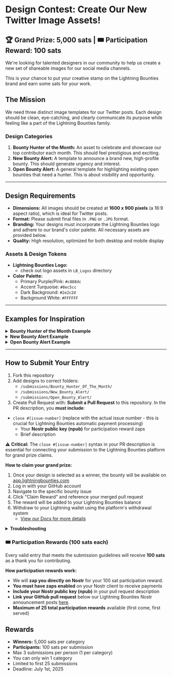 # Design Contest: Create Our New Twitter Image Assets!
 
## 🏆 Grand Prize: 5,000 sats | 🎟️ Participation Reward: 100 sats

We're looking for talented designers in our community to help us create a new set of shareable images for our social media channels.

This is your chance to put your creative stamp on the Lightning Bounties brand and earn some sats for your work.

## The Mission

We need three distinct image templates for our Twitter posts. Each design should be clean, eye-catching, and clearly communicate its purpose while feeling like a part of the Lightning Bounties family.

### Design Categories
1.  **Bounty Hunter of the Month:** An asset to celebrate and showcase our top contributor each month. This should feel prestigious and exciting.
2.  **New Bounty Alert:** A template to announce a brand new, high-profile bounty. This should generate urgency and interest.
3.  **Open Bounty Alert:** A general template for highlighting existing open bounties that need a hunter. This is about visibility and opportunity.

---

## Design Requirements

*   **Dimensions:** All images should be created at **1600 x 900 pixels** (a 16:9 aspect ratio), which is ideal for Twitter posts.
*   **Format:** Please submit final files in `.PNG` or `.JPG` format.
*   **Branding:** Your designs must incorporate the Lightning Bounties logo and adhere to our brand's color palette. All necessary assets are provided below.
*   **Quality:** High resolution, optimized for both desktop and mobile display

### Assets & Design Tokens

*   **Lightning Bounties Logo:**
    *   check out logo assets in `LB_Logos` directory
*   **Color Palette:**
    *   Primary Purple/Pink: `#c888dc`
    *   Accent Turquoise: `#8ec5cc`
    *   Dark Background: `#2e2c2d`
    *   Background White: `#FFFFFF`

---

## Examples for Inspiration
<details>
<summary><b>Bounty Hunter of the Month Example</b></summary>

![Bounty Hunter Example](https://github.com/octoberjackie/Design-Contest-Create-Our-New-Twitter-Image-Assets-/blob/main/Developer_of_the_Month_old.jpg?raw=true)

</details>

<details>
<summary><b>New Bounty Alert Example</b></summary>

![New Bounty Alert Example](https://github.com/octoberjackie/Design-Contest-Create-Our-New-Twitter-Image-Assets-/blob/main/New_Bounty_Old.png?raw=true)

</details>

<details>
<summary><b>Open Bounty Alert Example</b></summary>

![Open Bounty Alert Example](https://raw.githubusercontent.com/octoberjackie/Design-Contest-Create-Our-New-Twitter-Image-Assets-/refs/heads/main/OPEN_BOUNTY_ALERT.png)

</details>

---
## How to Submit Your Entry

1. Fork this repository
2. Add designs to correct folders:
   * `/submissions/Bounty_Hunter_Of_The_Month/`
   * `/submissions/New_Bounty_Alert/`
   * `/submissions/Open_Bounty_Alert/`
3. Create Pull Request with:
   **Submit a Pull Request** to this repository. In the PR description, you **must include**:
- `close #[issue-number]` (replace with the actual issue number - this is crucial for Lightning Bounties automatic payment processing)
   * Your **Nostr public key (npub)** for participation reward zaps
   * Brief description

⚠️ **Critical:** The `close #[issue-number]` syntax in your PR description is essential for connecting your submission to the Lightning Bounties platform for grand prize claims.

**How to claim your grand prize:**
1. Once your design is selected as a winner, the bounty will be available on [app.lightningbounties.com](https://app.lightningbounties.com)
2. Log in with your GitHub account
3. Navigate to the specific bounty issue
4. Click "Claim Reward" and reference your merged pull request
5. The reward will be added to your Lightning Bounties balance
6. Withdraw to your Lightning wallet using the platform's withdrawal system
   - [View our Docs for more details](https://docs.lightningbounties.com/docs/getting-started/solving-a-bounty/working-on-the-bounty)

<details>
<summary><b>Troubleshooting</b></summary>
## Troubleshooting

If you forgot to add the `close #X` syntax:

### Option 1: Edit the PR Description
1. Go to your merged PR
2. Click "..." > "Edit"
3. Add `close #X` to the description
4. Click "Update comment"

### Option 2: Create a New PR
If you can't edit your PR:

1. Create a new branch from main
2. Make a minor change (like adding a comment)
3. Create a new PR with the `close #X` syntax
4. Reference your original PR

For detailed help, see the [Lightning Bounties documentation](https://docs.lightningbounties.com/docs/getting-started/solving-a-bounty/working-on-the-bounty).

</details>


### 🎟️ Participation Rewards (100 sats each)
Every valid entry that meets the submission guidelines will receive **100 sats** as a thank you for contributing.

**How participation rewards work:**
- We will **zap you directly on Nostr** for your 100 sat participation reward.
- **You must have zaps enabled** on your Nostr client to receive payments
- **Include your Nostr public key (npub)** in your pull request description
- **Link your GitHub pull request** below our Lightning Bounties Nostr announcement posts [here](https://primal.net/p/nprofile1qqsxjszwrjqxjetnfeh9r2kea3jyz4uqxedyawwq58f2cc4uqwtrq7gyjy2yn).
- **Maximum of 25 total participation rewards** available (first come, first served)

## Rewards

* **Winners:** 5,000 sats per category
* **Participants:** 100 sats per submission
* Max 3 submissions per person (1 per category)
* You can only win 1 category
* Limited to first 25 submissions
* Deadline: July 1st, 2025
